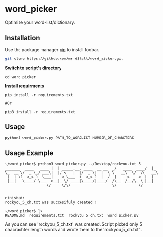 # word_picker
Optimize your  word-list/dictionary.
## Installation

Use the package manager [pip](https://pip.pypa.io/en/stable/) to install foobar.

```bash
git clone https://github.com/mr-d3falt/word_picker.git
```
**Switch to script's directory**
```
cd word_picker
```
**Install requirments**
```
pip install -r requirements.txt

#Or

pip3 install -r requirements.txt
```
## Usage
```
python3 word_picker.py PATH_TO_WORDLIST NUMBER_OF_CHARCTERS 

```
## Usage Example
```
~/word_picker$ python3 word_picker.py ../Desktop/rockyou.txt 5 
_______  ____   ____ |  | _____.__. ____  __ __  _/  |____  ____/  |_ 
\_  __ \/  _ \_/ ___\|  |/ <   |  |/  _ \|  |  \ \   __\  \/  /\   __\
 |  | \(  <_> )  \___|    < \___  (  <_> )  |  /  |  |  >    <  |  |  
 |__|   \____/ \___  >__|_ \/ ____|\____/|____/  /\__| /__/\_ \ |__|  
                   \/     \/\/                   \/          \/       


Finished:
rockyou_5_ch.txt was succesifuly created !

~/word_picker$ ls
README.md  requirements.txt  rockyou_5_ch.txt  word_picker.py
```
As you can see 'rockyou_5_ch.txt' was created. Script picked only 5 chacrachter length words and wrote them to the 'rockyou_5_ch.txt' .
